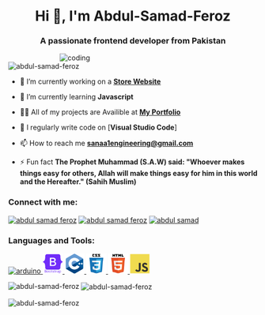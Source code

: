 <h1 align="center">Hi 👋, I'm Abdul-Samad-Feroz</h1>
<h3 align="center">A passionate frontend developer from Pakistan</h3>

<img align="right" alt="coding" width="400" src="https://github.com/user-attachments/assets/b24c5028-5f73-4c6a-885c-a6f0c6726c2f">


<p align="left"> <img src="https://komarev.com/ghpvc/?username=abdul-samad-feroz&label=Profile%20views&color=0e75b6&style=flat" alt="abdul-samad-feroz" /> </p>


- 🔭 I’m currently working on a [**Store Website**]()

- 🌱 I’m currently learning **Javascript**

- 👨‍💻 All of my projects are Availible at [**My Portfolio**](https://abdulsamads-portfolio.netlify.app/)

- 📝 I regularly write code on [**Visual Studio Code**]

- 📫 How to reach me **sanaa1engineering@gmail.com**

- ⚡ Fun fact **The Prophet Muhammad (S.A.W) said: "Whoever makes things easy for others, Allah will make things easy for him in this world and the Hereafter." (Sahih Muslim)**

<h3 align="left">Connect with me:</h3>
<p align="left">
<a href="https://www.linkedin.com/in/abdul-samad-feroz-41734a329" target="blank"><img align="center" src="https://raw.githubusercontent.com/rahuldkjain/github-profile-readme-generator/master/src/images/icons/Social/linked-in-alt.svg" alt="abdul samad feroz" height="30" width="40" /></a>
<a href="https://www.facebook.com/abdulsamadferoz" target="blank"><img align="center" src="https://raw.githubusercontent.com/rahuldkjain/github-profile-readme-generator/master/src/images/icons/Social/facebook.svg" alt="abdul samad feroz" height="30" width="40" /></a>
<a href="https://www.youtube.com/channel/UC3-m5lmR58MXKkdNgSdIwQQ" target="blank"><img align="center" src="https://raw.githubusercontent.com/rahuldkjain/github-profile-readme-generator/master/src/images/icons/Social/youtube.svg" alt="abdul samad" height="30" width="40" /></a>
</p>

<h3 align="left">Languages and Tools:</h3>
<p align="left"> <a href="https://www.arduino.cc/" target="_blank" rel="noreferrer"> <img src="https://cdn.worldvectorlogo.com/logos/arduino-1.svg" alt="arduino" width="40" height="40"/> </a> <a href="https://getbootstrap.com" target="_blank" rel="noreferrer"> <img src="https://raw.githubusercontent.com/devicons/devicon/master/icons/bootstrap/bootstrap-plain-wordmark.svg" alt="bootstrap" width="40" height="40"/> </a> <a href="https://www.w3schools.com/cpp/" target="_blank" rel="noreferrer"> <img src="https://raw.githubusercontent.com/devicons/devicon/master/icons/cplusplus/cplusplus-original.svg" alt="cplusplus" width="40" height="40"/> </a> <a href="https://www.w3schools.com/css/" target="_blank" rel="noreferrer"> <img src="https://raw.githubusercontent.com/devicons/devicon/master/icons/css3/css3-original-wordmark.svg" alt="css3" width="40" height="40"/> </a> <a href="https://www.w3.org/html/" target="_blank" rel="noreferrer"> <img src="https://raw.githubusercontent.com/devicons/devicon/master/icons/html5/html5-original-wordmark.svg" alt="html5" width="40" height="40"/> </a> <a href="https://developer.mozilla.org/en-US/docs/Web/JavaScript" target="_blank" rel="noreferrer"> <img src="https://raw.githubusercontent.com/devicons/devicon/master/icons/javascript/javascript-original.svg" alt="javascript" width="40" height="40"/> </a> </p>

<p><img align="left" src="https://github-readme-stats.vercel.app/api/top-langs?username=abdul-samad-feroz&show_icons=true&locale=en&layout=compact" alt="abdul-samad-feroz" /></p>

<p>&nbsp;<img align="center" src="https://github-readme-stats.vercel.app/api?username=abdul-samad-feroz&show_icons=true&locale=en" alt="abdul-samad-feroz" /></p>

<p><img align="center" src="https://github-readme-streak-stats.herokuapp.com/?user=abdul-samad-feroz&" alt="abdul-samad-feroz" /></p>
